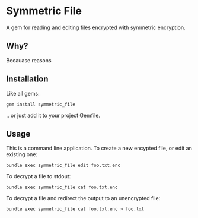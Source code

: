 # Symmetric File

A gem for reading and editing files encrypted with symmetric encryption.

##  Why?

Becauase reasons

## Installation

Like all gems:

    gem install symmetric_file

.. or just add it to your project Gemfile.

## Usage

This is a command line application. To create a new encypted file, or edit an existing one:

    bundle exec symmetric_file edit foo.txt.enc

To decrypt a file to stdout:

    bundle exec symmetric_file cat foo.txt.enc

To decrypt a file and redirect the output to an unencrypted file:

    bundle exec symmetric_file cat foo.txt.enc > foo.txt
